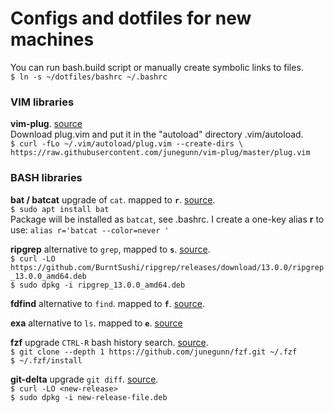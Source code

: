 # Configs and dotfiles for new machines
You can run bash.build script or manually create symbolic links to files.  
` $ ln -s ~/dotfiles/bashrc ~/.bashrc `

### VIM libraries
**vim-plug**. [source](https://github.com/junegunn/vim-plug)  
Download plug.vim and put it in the "autoload" directory .vim/autoload.  
`$ curl -fLo ~/.vim/autoload/plug.vim --create-dirs \
    https://raw.githubusercontent.com/junegunn/vim-plug/master/plug.vim `  

### BASH libraries
**bat / batcat** upgrade of `cat`. mapped to **`r`**. [source](https://github.com/sharkdp/bat).  
`$ sudo apt install bat`  
Package will be installed as `batcat`, see .bashrc. I create a one-key alias **r** to use: `alias r='batcat --color=never '`  

**ripgrep** alternative to `grep`, mapped to **`s`**. [source](https://github.com/BurntSushi/ripgrep/blob/master/README.md#installation).  
`$ curl -LO https://github.com/BurntSushi/ripgrep/releases/download/13.0.0/ripgrep_13.0.0_amd64.deb`  
`$ sudo dpkg -i ripgrep_13.0.0_amd64.deb`  

**fdfind** alternative to `find`. mapped to **`f`**. [source](https://github.com/sharkdp/fd#installation).  

**exa** alternative to `ls`. mapped to **`e`**. [source](https://github.com/ogham/exa)  

**fzf** upgrade `CTRL-R` bash history search. [source](https://github.com/junegunn/fzf#installation).  
`$ git clone --depth 1 https://github.com/junegunn/fzf.git ~/.fzf`  
`$ ~/.fzf/install`  

**git-delta** upgrade `git diff`. [source](https://github.com/dandavison/delta/releases).  
`$ curl -LO <new-release> `  
`$ sudo dpkg -i new-release-file.deb`  
